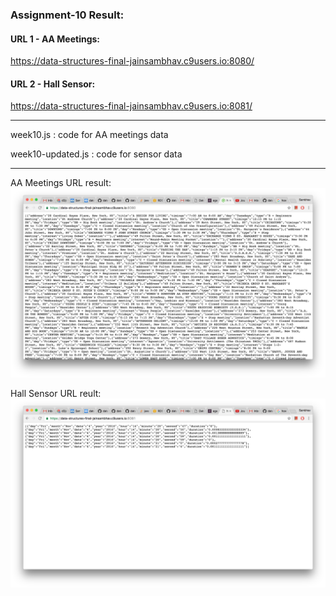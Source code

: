 ### Assignment-10 Result:

#### URL 1 - AA Meetings:
https://data-structures-final-jainsambhav.c9users.io:8080/

#### URL 2 - Hall Sensor:
https://data-structures-final-jainsambhav.c9users.io:8081/

---


week10.js : code for AA meetings data 

week10-updated.js : code for sensor data


---

AA Meetings URL result:
![](aa.png) 

Hall Sensor URL reult:
![](hall.png) 


